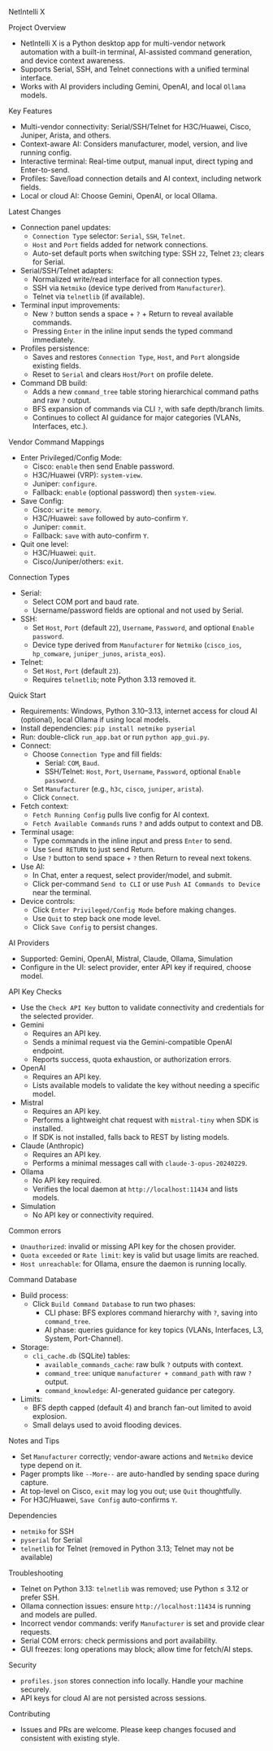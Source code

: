 NetIntelli X

Project Overview
- NetIntelli X is a Python desktop app for multi-vendor network automation with a built-in terminal, AI-assisted command generation, and device context awareness.
- Supports Serial, SSH, and Telnet connections with a unified terminal interface.
- Works with AI providers including Gemini, OpenAI, and local `Ollama` models.

Key Features
- Multi-vendor connectivity: Serial/SSH/Telnet for H3C/Huawei, Cisco, Juniper, Arista, and others.
- Context-aware AI: Considers manufacturer, model, version, and live running config.
- Interactive terminal: Real-time output, manual input, direct typing and Enter-to-send.
- Profiles: Save/load connection details and AI context, including network fields.
- Local or cloud AI: Choose Gemini, OpenAI, or local Ollama.

Latest Changes
- Connection panel updates:
  - `Connection Type` selector: `Serial`, `SSH`, `Telnet`.
  - `Host` and `Port` fields added for network connections.
  - Auto-set default ports when switching type: SSH `22`, Telnet `23`; clears for Serial.
- Serial/SSH/Telnet adapters:
  - Normalized write/read interface for all connection types.
  - SSH via `Netmiko` (device type derived from `Manufacturer`).
  - Telnet via `telnetlib` (if available).
- Terminal input improvements:
  - New `?` button sends a space + `?` + Return to reveal available commands.
  - Pressing `Enter` in the inline input sends the typed command immediately.
- Profiles persistence:
  - Saves and restores `Connection Type`, `Host`, and `Port` alongside existing fields.
  - Reset to `Serial` and clears `Host`/`Port` on profile delete.
- Command DB build:
  - Adds a new `command_tree` table storing hierarchical command paths and raw `?` output.
  - BFS expansion of commands via CLI `?`, with safe depth/branch limits.
  - Continues to collect AI guidance for major categories (VLANs, Interfaces, etc.).

Vendor Command Mappings
- Enter Privileged/Config Mode:
  - Cisco: `enable` then send Enable password.
  - H3C/Huawei (VRP): `system-view`.
  - Juniper: `configure`.
  - Fallback: `enable` (optional password) then `system-view`.
- Save Config:
  - Cisco: `write memory`.
  - H3C/Huawei: `save` followed by auto-confirm `Y`.
  - Juniper: `commit`.
  - Fallback: `save` with auto-confirm `Y`.
- Quit one level:
  - H3C/Huawei: `quit`.
  - Cisco/Juniper/others: `exit`.

Connection Types
- Serial:
  - Select COM port and baud rate.
  - Username/password fields are optional and not used by Serial.
- SSH:
  - Set `Host`, `Port` (default `22`), `Username`, `Password`, and optional `Enable password`.
  - Device type derived from `Manufacturer` for `Netmiko` (`cisco_ios`, `hp_comware`, `juniper_junos`, `arista_eos`).
- Telnet:
  - Set `Host`, `Port` (default `23`).
  - Requires `telnetlib`; note Python 3.13 removed it.

Quick Start
- Requirements: Windows, Python 3.10–3.13, internet access for cloud AI (optional), local Ollama if using local models.
- Install dependencies: `pip install netmiko pyserial`
- Run: double-click `run_app.bat` or run `python app_gui.py`.
- Connect:
  - Choose `Connection Type` and fill fields:
    - Serial: `COM`, `Baud`.
    - SSH/Telnet: `Host`, `Port`, `Username`, `Password`, optional `Enable password`.
  - Set `Manufacturer` (e.g., `h3c`, `cisco`, `juniper`, `arista`).
  - Click `Connect`.
- Fetch context:
  - `Fetch Running Config` pulls live config for AI context.
  - `Fetch Available Commands` runs `?` and adds output to context and DB.
- Terminal usage:
  - Type commands in the inline input and press `Enter` to send.
  - Use `Send RETURN` to just send Return.
  - Use `?` button to send space + `?` then Return to reveal next tokens.
- Use AI:
  - In Chat, enter a request, select provider/model, and submit.
  - Click per-command `Send to CLI` or use `Push AI Commands to Device` near the terminal.
- Device controls:
  - Click `Enter Privileged/Config Mode` before making changes.
  - Use `Quit` to step back one mode level.
  - Click `Save Config` to persist changes.

AI Providers
- Supported: Gemini, OpenAI, Mistral, Claude, Ollama, Simulation
- Configure in the UI: select provider, enter API key if required, choose model.

API Key Checks
- Use the `Check API Key` button to validate connectivity and credentials for the selected provider.
- Gemini
  - Requires an API key.
  - Sends a minimal request via the Gemini-compatible OpenAI endpoint.
  - Reports success, quota exhaustion, or authorization errors.
- OpenAI
  - Requires an API key.
  - Lists available models to validate the key without needing a specific model.
- Mistral
  - Requires an API key.
  - Performs a lightweight chat request with `mistral-tiny` when SDK is installed.
  - If SDK is not installed, falls back to REST by listing models.
- Claude (Anthropic)
  - Requires an API key.
  - Performs a minimal messages call with `claude-3-opus-20240229`.
- Ollama
  - No API key required.
  - Verifies the local daemon at `http://localhost:11434` and lists models.
- Simulation
  - No API key or connectivity required.

Common errors
- `Unauthorized`: invalid or missing API key for the chosen provider.
- `Quota exceeded` or `Rate limit`: key is valid but usage limits are reached.
- `Host unreachable`: for Ollama, ensure the daemon is running locally.

Command Database
- Build process:
  - Click `Build Command Database` to run two phases:
    - CLI phase: BFS explores command hierarchy with `?`, saving into `command_tree`.
    - AI phase: queries guidance for key topics (VLANs, Interfaces, L3, System, Port-Channel).
- Storage:
  - `cli_cache.db` (SQLite) tables:
    - `available_commands_cache`: raw bulk `?` outputs with context.
    - `command_tree`: unique `manufacturer + command_path` with raw `?` output.
    - `command_knowledge`: AI-generated guidance per category.
- Limits:
  - BFS depth capped (default 4) and branch fan-out limited to avoid explosion.
  - Small delays used to avoid flooding devices.

Notes and Tips
- Set `Manufacturer` correctly; vendor-aware actions and `Netmiko` device type depend on it.
- Pager prompts like `--More--` are auto-handled by sending space during capture.
- At top-level on Cisco, `exit` may log you out; use `Quit` thoughtfully.
- For H3C/Huawei, `Save Config` auto-confirms `Y`.

Dependencies
- `netmiko` for SSH
- `pyserial` for Serial
- `telnetlib` for Telnet (removed in Python 3.13; Telnet may not be available)

Troubleshooting
- Telnet on Python 3.13: `telnetlib` was removed; use Python ≤ 3.12 or prefer SSH.
- Ollama connection issues: ensure `http://localhost:11434` is running and models are pulled.
- Incorrect vendor commands: verify `Manufacturer` is set and provide clear requests.
- Serial COM errors: check permissions and port availability.
- GUI freezes: long operations may block; allow time for fetch/AI steps.

Security
- `profiles.json` stores connection info locally. Handle your machine securely.
- API keys for cloud AI are not persisted across sessions.

Contributing
- Issues and PRs are welcome. Please keep changes focused and consistent with existing style.